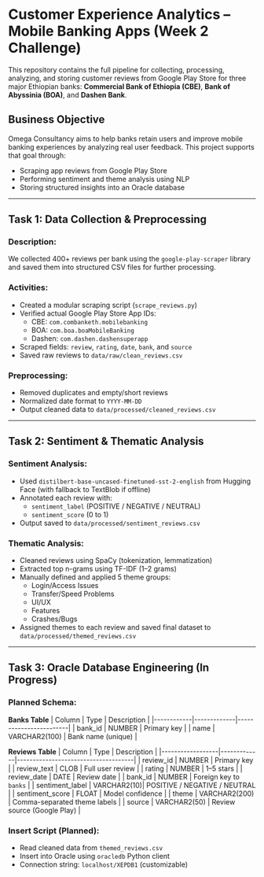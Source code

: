 #  Customer Experience Analytics – Mobile Banking Apps (Week 2 Challenge)

This repository contains the full pipeline for collecting, processing, analyzing, and storing customer reviews from Google Play Store for three major Ethiopian banks: **Commercial Bank of Ethiopia (CBE)**, **Bank of Abyssinia (BOA)**, and **Dashen Bank**.

##  Business Objective

Omega Consultancy aims to help banks retain users and improve mobile banking experiences by analyzing real user feedback. This project supports that goal through:

- Scraping app reviews from Google Play Store
- Performing sentiment and theme analysis using NLP
- Storing structured insights into an Oracle database

---

##  Task 1: Data Collection & Preprocessing

### Description:
We collected 400+ reviews per bank using the `google-play-scraper` library and saved them into structured CSV files for further processing.

### Activities:
- Created a modular scraping script (`scrape_reviews.py`)
- Verified actual Google Play Store App IDs:
  - CBE: `com.combanketh.mobilebanking`
  - BOA: `com.boa.boaMobileBanking`
  - Dashen: `com.dashen.dashensuperapp`
- Scraped fields: `review`, `rating`, `date`, `bank`, and `source`
- Saved raw reviews to `data/raw/clean_reviews.csv`

### Preprocessing:
- Removed duplicates and empty/short reviews
- Normalized date format to `YYYY-MM-DD`
- Output cleaned data to `data/processed/cleaned_reviews.csv`

---

##  Task 2: Sentiment & Thematic Analysis

### Sentiment Analysis:
- Used `distilbert-base-uncased-finetuned-sst-2-english` from Hugging Face (with fallback to TextBlob if offline)
- Annotated each review with:
  - `sentiment_label` (POSITIVE / NEGATIVE / NEUTRAL)
  - `sentiment_score` (0 to 1)
- Output saved to `data/processed/sentiment_reviews.csv`

### Thematic Analysis:
- Cleaned reviews using SpaCy (tokenization, lemmatization)
- Extracted top n-grams using TF-IDF (1–2 grams)
- Manually defined and applied 5 theme groups:
  - Login/Access Issues
  - Transfer/Speed Problems
  - UI/UX
  - Features
  - Crashes/Bugs
- Assigned themes to each review and saved final dataset to `data/processed/themed_reviews.csv`

---

##  Task 3: Oracle Database Engineering (In Progress)

### Planned Schema:

**Banks Table**
| Column     | Type        | Description           |
|------------|-------------|------------------------|
| bank_id    | NUMBER      | Primary key            |
| name       | VARCHAR2(100) | Bank name (unique)    |

**Reviews Table**
| Column          | Type        | Description                         |
|------------------|-------------|-------------------------------------|
| review_id        | NUMBER      | Primary key                         |
| review_text      | CLOB        | Full user review                    |
| rating           | NUMBER      | 1–5 stars                           |
| review_date      | DATE        | Review date                         |
| bank_id          | NUMBER      | Foreign key to `banks`              |
| sentiment_label  | VARCHAR2(10)| POSITIVE / NEGATIVE / NEUTRAL       |
| sentiment_score  | FLOAT       | Model confidence                    |
| theme            | VARCHAR2(200) | Comma-separated theme labels      |
| source           | VARCHAR2(50) | Review source (Google Play)        |

### Insert Script (Planned):
- Read cleaned data from `themed_reviews.csv`
- Insert into Oracle using `oracledb` Python client
- Connection string: `localhost/XEPDB1` (customizable)

